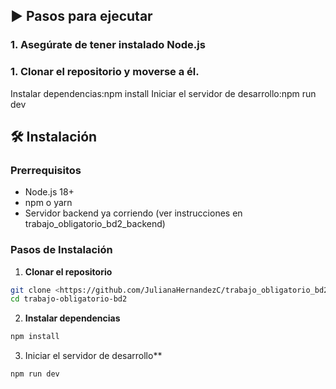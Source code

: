 ## ▶️ Pasos para ejecutar
### 1. Asegúrate de tener instalado Node.js
### 1. Clonar el repositorio y moverse a él.
 Instalar dependencias:npm install
  Iniciar el servidor de desarrollo:npm run dev

## 🛠️ Instalación

### Prerrequisitos
- Node.js 18+
- npm o yarn
-  Servidor backend ya corriendo (ver instrucciones en trabajo_obligatorio_bd2_backend)

### Pasos de Instalación

1. **Clonar el repositorio**
```bash
git clone <https://github.com/JulianaHernandezC/trabajo_obligatorio_bd2.git>
cd trabajo-obligatorio-bd2
```

2. **Instalar dependencias**
```bash
npm install
```

3. Iniciar el servidor de desarrollo**
```bash
npm run dev
```

